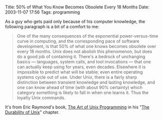 Title: 50% of What You Know Becomes Obsolete Every 18 Months
Date: 2003-11-07 17:56
Tags: programming

As a guy who gets paid only because of his computer knowledge, the
following paragraph is a bit of a comfort to me:

> One of the many consequences of the exponential power-versus-time
> curve in computing, and the corresponding pace of software
> development, is that 50% of what one knows becomes obsolete over every
> 18 months. Unix does not abolish this phenomenon, but does do a good
> job of containing it. There's a bedrock of unchanging basics —
> languages, system calls, and tool invocations — that one can actually
> keep using for years, even decades. Elsewhere it is impossible to
> predict what will be stable; even entire operating systems cycle out
> of use. Under Unix, there is a fairly sharp distinction between
> transient knowledge and lasting knowledge, and one can know ahead of
> time (with about 90% certainty) which category something is likely to
> fall in when one learns it. Thus the loyalty Unix commands.

It's from Eric Raymond's book, [The Art of Unix
Programming](http://www.catb.org/~esr/writings/taoup/html/index.html) in
his "[The Durability of
Unix](http://www.catb.org/~esr/writings/taoup/html/ch01s02.html)"
chapter.
